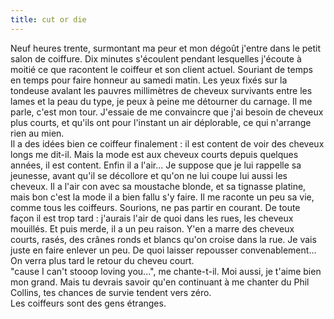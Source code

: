 ```yaml
---
title: cut or die
---
```


Neuf heures trente, surmontant ma peur et mon dégoût j'entre dans le petit
salon de coiffure. Dix minutes s'écoulent pendant lesquelles j'écoute à moitié
ce que racontent le coiffeur et son client actuel. Souriant de temps en temps
pour faire honneur au samedi matin. Les yeux fixés sur la tondeuse avalant les
pauvres millimètres de cheveux survivants entre les lames et la peau du type,
je peux à peine me détourner du carnage. Il me parle, c'est mon tour. J'essaie
de me convaincre que j'ai besoin de cheveux plus courts, et qu'ils ont pour
l'instant un air déplorable, ce qui n'arrange rien au mien.  
Il a des idées bien ce coiffeur finalement : il est content de voir des
cheveux longs me dit-il. Mais la mode est aux cheveux courts depuis quelques
années, il est content. Enfin il a l'air... Je suppose que je lui rappelle sa
jeunesse, avant qu'il se décollore et qu'on ne lui coupe lui aussi les
cheveux. Il a l'air con avec sa moustache blonde, et sa tignasse platine, mais
bon c'est la mode il a bien fallu s'y faire. Il me raconte un peu sa vie,
comme tous les coiffeurs. Sourions, ne pas partir en courant. De toute façon
il est trop tard : j'aurais l'air de quoi dans les rues, les cheveux mouillés.
Et puis merde, il a un peu raison. Y'en a marre des cheveux courts, rasés, des
crânes ronds et blancs qu'on croise dans la rue. Je vais juste en faire
enlever un peu. De quoi laisser repousser convenablement... On verra plus tard
le retour du cheveu court.  
"cause I can't stooop loving you...", me chante-t-il. Moi aussi, je t'aime
bien mon grand. Mais tu devrais savoir qu'en continuant à me chanter du Phil
Collins, tes chances de survie tendent vers zéro.  
Les coiffeurs sont des gens étranges.


